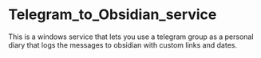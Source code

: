 # Telegram_to_Obsidian_service
This is a windows service that lets you use a telegram group as a personal diary that logs the messages to obsidian with custom links and dates.

